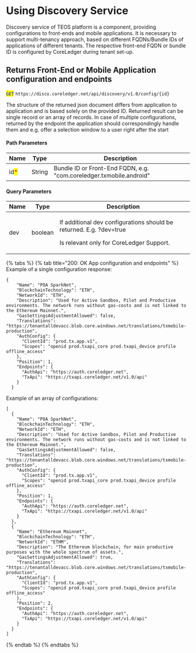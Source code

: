 # Using Discovery Service

Discovery service of TEOS platform is a component, providing configurations to front-ends and mobile applications. It is necessary to support multi-tenancy approach, based on different FQDNs/Bundle IDs of applications of different tenants. The respective front-end FQDN or bundle ID is configured by CoreLedger during tenant set-up.

## Returns Front-End or Mobile Application configuration and endpoints

<mark style="color:blue;">`GET`</mark> `https://disco.coreledger.net/api/discovery/v1.0/config/{id}`

The structure of the returned json document differs from application to application and is based solely on the provided ID. Returned result can be single record or an array of records. In case of multiple configurations, returned by the endpoint the application should correspondingly handle them and e.g. offer a selection window to a user right after the start

#### Path Parameters

| Name                                 | Type   | Description                                                         |
| ------------------------------------ | ------ | ------------------------------------------------------------------- |
| id<mark style="color:red;">\*</mark> | String | Bundle ID or Front-End FQDN, e.g. "com.coreledger.txmobile.android" |

#### Query Parameters

| Name | Type    | Description                                                                                                               |
| ---- | ------- | ------------------------------------------------------------------------------------------------------------------------- |
| dev  | boolean | <p>If additional dev configurations should be returned. E.g. ?dev=true</p><p>Is relevant only for CoreLedger Support.</p> |

{% tabs %}
{% tab title="200: OK App configuration and endpoints" %}
Example of a single configuration response:

```
{
    "Name": "POA SparkNet",
    "BlockchainTechnology": "ETH",
    "NetworkId": "ETH",
    "Description": "Used for Active Sandbox, Pilot and Productive environments. The network runs without gas-costs and is not linked to the Ethereum Mainnet.",
    "GasSettingsAdjustmentAllowed": false,
    "Translations": "https://tenantalldevacc.blob.core.windows.net/translations/txmobile-production",
    "AuthConfig": {
      "ClientId": "prod.tx.app.v1",
      "Scopes": "openid prod.txapi_core prod.txapi_device profile offline_access"
    },
    "Position": 1,
    "Endpoints": {
      "AuthApi": "https://auth.coreledger.net",
      "TxApi": "https://txapi.coreledger.net/v1.0/api"
    }
  }
```

Example of an array of configurations:

```
[
  {
    "Name": "POA SparkNet",
    "BlockchainTechnology": "ETH",
    "NetworkId": "ETH",
    "Description": "Used for Active Sandbox, Pilot and Productive environments. The network runs without gas-costs and is not linked to the Ethereum Mainnet.",
    "GasSettingsAdjustmentAllowed": false,
    "Translations": "https://tenantalldevacc.blob.core.windows.net/translations/txmobile-production",
    "AuthConfig": {
      "ClientId": "prod.tx.app.v1",
      "Scopes": "openid prod.txapi_core prod.txapi_device profile offline_access"
    },
    "Position": 1,
    "Endpoints": {
      "AuthApi": "https://auth.coreledger.net",
      "TxApi": "https://txapi.coreledger.net/v1.0/api"
    }
  },
  {
    "Name": "Ethereum Mainnet",
    "BlockchainTechnology": "ETH",
    "NetworkId": "ETHM",
    "Description": "The Ethereum blockchain, for main productive purposes with the whole spectrum of assets.",
    "GasSettingsAdjustmentAllowed": true,
    "Translations": "https://tenantalldevacc.blob.core.windows.net/translations/txmobile-production",
    "AuthConfig": {
      "ClientId": "prod.tx.app.v1",
      "Scopes": "openid prod.txapi_core prod.txapi_device profile offline_access"
    },
    "Position": 2,
    "Endpoints": {
      "AuthApi": "https://auth.coreledger.net",
      "TxApi": "https://txapi.coreledger.net/v1.0/api"
    }
  }
]
```
{% endtab %}
{% endtabs %}
